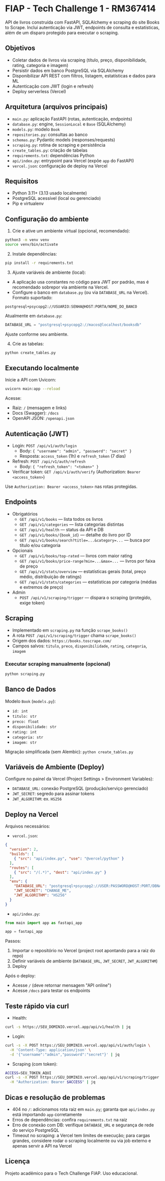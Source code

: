 # FIAP - Tech Challenge 1 - RM367414

API de livros construída com FastAPI, SQLAlchemy e scraping do site Books to Scrape. Inclui autenticação via JWT, endpoints de consulta e estatísticas, além de um disparo protegido para executar o scraping.

## Objetivos
- Coletar dados de livros via scraping (título, preço, disponibilidade, rating, categoria e imagem)
- Persistir dados em banco PostgreSQL via SQLAlchemy
- Disponibilizar API REST com filtros, listagem, estatísticas e dados para ML
- Autenticação com JWT (login e refresh)
- Deploy serverless (Vercel)

## Arquitetura (arquivos principais)
- `main.py`: aplicação FastAPI (rotas, autenticação, endpoints)
- `database.py`: engine, `SessionLocal` e `Base` (SQLAlchemy)
- `models.py`: modelo `Book`
- `repositories.py`: consultas ao banco
- `schemas.py`: Pydantic models (responses/requests)
- `scraping.py`: rotina de scraping e persistência
- `create_tables.py`: criação de tabelas
- `requirements.txt`: dependências Python
- `api/index.py`: entrypoint para Vercel (expõe `app` do FastAPI)
- `vercel.json`: configuração de deploy na Vercel

## Requisitos
- Python 3.11+ (3.13 usado localmente)
- PostgreSQL acessível (local ou gerenciado)
- Pip e virtualenv

## Configuração do ambiente
1) Crie e ative um ambiente virtual (opcional, recomendado):
```bash
python3 -m venv venv
source venv/bin/activate
```

2) Instale dependências:
```bash
pip install -r requirements.txt
```

3) Ajuste variáveis de ambiente (local):
- A aplicação usa constantes no código para JWT por padrão, mas é recomendado sobrepor via ambiente na Vercel.
- Configure o banco em `database.py` (ou via `DATABASE_URL` na Vercel). Formato suportado:
```
postgresql+psycopg2://USUARIO:SENHA@HOST:PORTA/NOME_DO_BANCO
```
Atualmente em `database.py`:
```python
DATABASE_URL = "postgresql+psycopg2://macos@localhost/booksdb"
```
Ajuste conforme seu ambiente.

4) Crie as tabelas:
```bash
python create_tables.py
```

## Executando localmente
Inicie a API com Uvicorn:
```bash
uvicorn main:app --reload
```
Acesse:
- Raiz: `/` (mensagem e links)
- Docs (Swagger): `/docs`
- OpenAPI JSON: `/openapi.json`

## Autenticação (JWT)
- Login: `POST /api/v1/auth/login`
  - Body: `{ "username": "admin", "password": "secret" }`
  - Resposta: `access_token` (1h) e `refresh_token` (7 dias)
- Refresh: `POST /api/v1/auth/refresh`
  - Body: `{ "refresh_token": "<token>" }`
- Verificar token: `GET /api/v1/auth/verify` (Authorization: `Bearer <access_token>`)

Use `Authorization: Bearer <access_token>` nas rotas protegidas.

## Endpoints
- Obrigatórios
  - `GET /api/v1/books` — lista todos os livros
  - `GET /api/v1/categories` — lista categorias distintas
  - `GET /api/v1/health` — status da API e DB
  - `GET /api/v1/books/{book_id}` — detalhe do livro por ID
  - `GET /api/v1/books/search?title=...&category=...` — busca por título e/ou categoria
- Opcionais
  - `GET /api/v1/books/top-rated` — livros com maior rating
  - `GET /api/v1/books/price-range?min=...&max=...` — livros por faixa de preço
  - `GET /api/v1/stats/overview` — estatísticas gerais (total, preço médio, distribuição de ratings)
  - `GET /api/v1/stats/categories` — estatísticas por categoria (médias e extremos de preço)
- Admin
  - `POST /api/v1/scraping/trigger` — dispara o scraping (protegido, exige token)

## Scraping
- Implementado em `scraping.py` na função `scrape_books()`
- A rota `POST /api/v1/scraping/trigger` chama `scrape_books()`
- Origem dos dados: `https://books.toscrape.com/`
- Campos salvos: `titulo`, `preco`, `disponibilidade`, `rating`, `categoria`, `imagem`

### Executar scraping manualmente (opcional)
```bash
python scraping.py
```

## Banco de Dados
Modelo `Book` (`models.py`):
- `id: int`
- `titulo: str`
- `preco: float`
- `disponibilidade: str`
- `rating: int`
- `categoria: str`
- `imagem: str`

Migração simplificada (sem Alembic): `python create_tables.py`

## Variáveis de Ambiente (Deploy)
Configure no painel da Vercel (Project Settings > Environment Variables):
- `DATABASE_URL`: conexão PostgreSQL (produção/serviço gerenciado)
- `JWT_SECRET`: segredo para assinar tokens
- `JWT_ALGORITHM`: ex. `HS256`

## Deploy na Vercel
Arquivos necessários:
- `vercel.json`:
```json
{
  "version": 2,
  "builds": [
    { "src": "api/index.py", "use": "@vercel/python" }
  ],
  "routes": [
    { "src": "/(.*)", "dest": "api/index.py" }
  ],
  "env": {
    "DATABASE_URL": "postgresql+psycopg2://USER:PASSWORD@HOST:PORT/DBNAME",
    "JWT_SECRET": "CHANGE_ME",
    "JWT_ALGORITHM": "HS256"
  }
}
```
- `api/index.py`:
```python
from main import app as fastapi_app

app = fastapi_app
```

Passos:
1) Importar o repositório no Vercel (project root apontando para a raiz do repo)
2) Definir variáveis de ambiente (`DATABASE_URL`, `JWT_SECRET`, `JWT_ALGORITHM`)
3) Deploy

Após o deploy:
- Acesse `/` (deve retornar mensagem "API online")
- Acesse `/docs` para testar os endpoints

## Teste rápido via curl
- Health:
```bash
curl -s https://SEU_DOMINIO.vercel.app/api/v1/health | jq
```
- Login:
```bash
curl -s -X POST https://SEU_DOMINIO.vercel.app/api/v1/auth/login \
  -H 'Content-Type: application/json' \
  -d '{"username":"admin","password":"secret"}' | jq
```
- Scraping (com token):
```bash
ACCESS=SEU_TOKEN_AQUI
curl -s -X POST https://SEU_DOMINIO.vercel.app/api/v1/scraping/trigger \
  -H "Authorization: Bearer $ACCESS" | jq
```

## Dicas e resolução de problemas
- 404 no `/`: adicionamos rota raiz em `main.py`; garanta que `api/index.py` está importando `app` corretamente
- Erros de dependências: confira `requirements.txt` na raiz
- Erro de conexão com DB: verifique `DATABASE_URL` e segurança de rede do serviço PostgreSQL
- Timeout no scraping: a Vercel tem limites de execução; para cargas grandes, considere rodar o scraping localmente ou via job externo e apenas servir a API na Vercel

## Licença
Projeto acadêmico para o Tech Challenge FIAP. Uso educacional.
